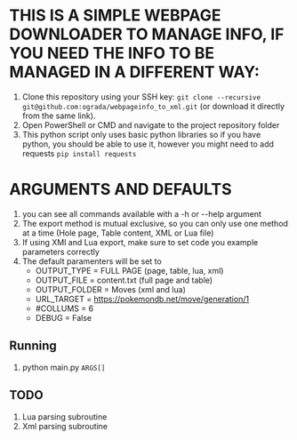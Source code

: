 # THIS IS A SIMPLE WEBPAGE DOWNLOADER TO MANAGE INFO, IF YOU NEED THE INFO TO BE MANAGED IN A DIFFERENT WAY:

1. Clone this repository using your SSH key: `git clone --recursive git@github.com:ograda/webpageinfo_to_xml.git` (or download it directly from the same link).
2. Open PowerShell or CMD and navigate to the project repository folder
3. This python script only uses basic python libraries so if you have python, you should be able to use it, however you might need to add requests `pip install requests`


# ARGUMENTS AND DEFAULTS

1. you can see all commands available with a -h or --help argument
2. The export method is mutual exclusive, so you can only use one method at a time (Hole page, Table content, XML or Lua file)
3. If using XMl and Lua export, make sure to set code you example parameters correctly
4. The default paramenters will be set to
    * OUTPUT_TYPE 	= FULL PAGE (page, table, lua, xml)
    * OUTPUT_FILE 	= content.txt (full page and table)
    * OUTPUT_FOLDER = Moves (xml and lua)
	* URL_TARGET 	= https://pokemondb.net/move/generation/1
	* #COLLUMS 		= 6	
    * DEBUG			= False


## Running

1. python main.py `ARGS[]`


## TODO

1. Lua parsing subroutine
2. Xml parsing subroutine